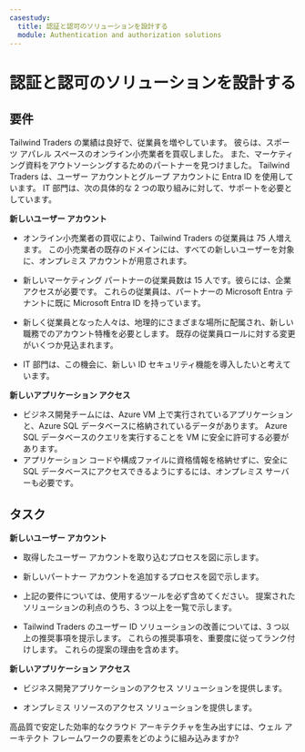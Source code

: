```yaml
---
casestudy:
  title: 認証と認可のソリューションを設計する
  module: Authentication and authorization solutions
---
```



# 認証と認可のソリューションを設計する

## 要件

Tailwind Traders の業績は良好で、従業員を増やしています。 彼らは、スポーツ アパレル スペースのオンライン小売業者を買収しました。 また、マーケティング資料をアウトソーシングするためのパートナーを見つけました。 Tailwind Traders は、ユーザー アカウントとグループ アカウントに Entra ID を使用しています。 IT 部門は、次の具体的な 2 つの取り組みに対して、サポートを必要としています。 

**新しいユーザー アカウント**

  * オンライン小売業者の買収により、Tailwind Traders の従業員は 75 人増えます。 この小売業者の既存のドメインには、すべての新しいユーザーを対象に、オンプレミス アカウントが用意されます。

  * 新しいマーケティング パートナーの従業員数は 15 人です。彼らには、企業アクセスが必要です。 これらの従業員は、パートナーの Microsoft Entra テナントに既に Microsoft Entra ID を持っています。  

  * 新しく従業員となった人々は、地理的にさまざまな場所に配属され、新しい職務でのアカウント特権を必要とします。 既存の従業員ロールに対する変更がいくつか見込まれます。 

  * IT 部門は、この機会に、新しい ID セキュリティ機能を導入したいと考えています。 

**新しいアプリケーション アクセス**

  * ビジネス開発チームには、Azure VM 上で実行されているアプリケーションと、Azure SQL データベースに格納されているデータがあります。 Azure SQL データベースのクエリを実行することを VM に安全に許可する必要があります。 
  * アプリケーション コードや構成ファイルに資格情報を格納せずに、安全に SQL データベースにアクセスできるようにするには、オンプレミス サーバーも必要です。

## タスク

**新しいユーザー アカウント**

  * 取得したユーザー アカウントを取り込むプロセスを図に示します。

  * 新しいパートナー アカウントを追加するプロセスを図で示します。 

  * 上記の要件については、使用するツールを必ず含めてください。 提案されたソリューションの利点のうち、3 つ以上を一覧で示します。 

* Tailwind Traders のユーザー ID ソリューションの改善については、3 つ以上の推奨事項を提示します。 これらの推奨事項を、重要度に従ってランク付けします。 これらの提案の理由を含めます。 

**新しいアプリケーション アクセス**

  * ビジネス開発アプリケーションのアクセス ソリューションを提供します。

  * オンプレミス リソースのアクセス ソリューションを提供します。

高品質で安定した効率的なクラウド アーキテクチャを生み出すには、ウェル アーキテクト フレームワークの要素をどのように組み込みますか?
